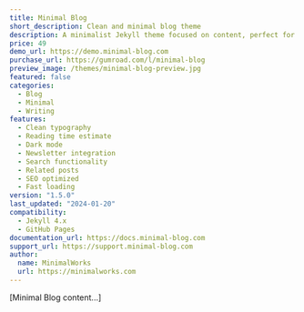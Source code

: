 ```yaml
---
title: Minimal Blog
short_description: Clean and minimal blog theme
description: A minimalist Jekyll theme focused on content, perfect for writers and bloggers who appreciate simplicity and clean design.
price: 49
demo_url: https://demo.minimal-blog.com
purchase_url: https://gumroad.com/l/minimal-blog
preview_image: /themes/minimal-blog-preview.jpg
featured: false
categories:
  - Blog
  - Minimal
  - Writing
features:
  - Clean typography
  - Reading time estimate
  - Dark mode
  - Newsletter integration
  - Search functionality
  - Related posts
  - SEO optimized
  - Fast loading
version: "1.5.0"
last_updated: "2024-01-20"
compatibility:
  - Jekyll 4.x
  - GitHub Pages
documentation_url: https://docs.minimal-blog.com
support_url: https://support.minimal-blog.com
author:
  name: MinimalWorks
  url: https://minimalworks.com
---
```


[Minimal Blog content...]

